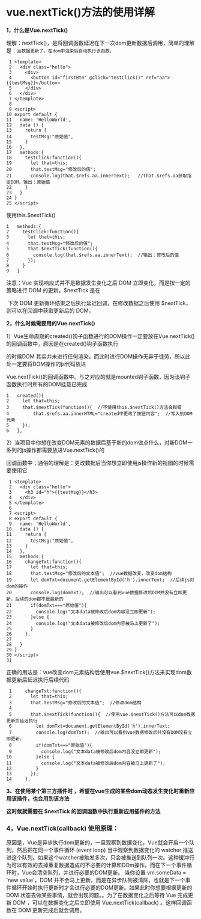 # vue.nextTick()方法的使用详解

**1，什么是Vue.nextTick()**

理解：nextTick()，是将回调函数延迟在下一次dom更新数据后调用，简单的理解是：`当数据更新了，在dom中渲染后自动执行该函数，`

```vue
 1 <template>
 2   <div class="hello">
 3     <div>
 4       <button id="firstBtn" @click="testClick()" ref="aa">{{testMsg}}</button>
 5     </div>
 6   </div>
 7 </template>
 8  
 9 <script>
10 export default {
11   name: 'HelloWorld',
12   data () {
13     return {
14       testMsg:"原始值",
15     }
16   },
17   methods:{
18     testClick:function(){
19       let that=this;
20       that.testMsg="修改后的值";
21       console.log(that.$refs.aa.innerText);   //that.$refs.aa获取指定DOM，输出：原始值
22     }
23   }
24 }
25 </script>
```



使用this.$nextTick()



```vue
1   methods:{
2     testClick:function(){
3       let that=this;
4       that.testMsg="修改后的值";
5       that.$nextTick(function(){
6         console.log(that.$refs.aa.innerText);  //输出：修改后的值
7       });
8     }
9   }
```



注意：Vue 实现响应式并不是数据发生变化之后 DOM 立即变化，而是按一定的策略进行 DOM 的更新。$nextTick 是在

​     下次 DOM 更新循环结束之后执行延迟回调，在修改数据之后使用 $nextTick，则可以在回调中获取更新后的 DOM，

**2，什么时候需要用的Vue.nextTick()**

1）Vue生命周期的created()钩子函数进行的DOM操作一定要放在Vue.nextTick()的回调函数中，原因是在created()钩子函数执行

   的时候DOM 其实并未进行任何渲染，而此时进行DOM操作无异于徒劳，所以此处一定要将DOM操作的js代码放进

   Vue.nextTick()的回调函数中。与之对应的就是mounted钩子函数，因为该钩子函数执行时所有的DOM挂载已完成



```vue
1   created(){
2     let that=this;
3     that.$nextTick(function(){  //不使用this.$nextTick()方法会报错
4         that.$refs.aa.innerHTML="created中更改了按钮内容";  //写入到DOM元素
5     });
6   },
```



2）当项目中你想在改变DOM元素的数据后基于新的dom做点什么，对新DOM一系列的js操作都需要放进Vue.nextTick()的

   回调函数中；通俗的理解是：更改数据后当你想立即使用js操作新的视图的时候需要使用它



```vue
 1 <template>
 2   <div class="hello">
 3     <h3 id="h">{{testMsg}}</h3>
 4   </div>
 5 </template>
 6  
 7 <script>
 8 export default {
 9   name: 'HelloWorld',
10   data () {
11     return {
12       testMsg:"原始值",
13     }
14   },
15   methods:{
16     changeTxt:function(){
17       let that=this;
18       that.testMsg="修改后的文本值";  //vue数据改变，改变dom结构
19       let domTxt=document.getElementById('h').innerText;  //后续js对dom的操作
20       console.log(domTxt);  //输出可以看到vue数据修改后DOM并没有立即更新，后续的dom都不是最新的
21       if(domTxt==="原始值"){
22         console.log("文本data被修改后dom内容没立即更新");
23       }else {
24         console.log("文本data被修改后dom内容被马上更新了");
25       }
26     },
27  
28   }
29 }
30 </script>
31  
```



正确的用法是：vue改变dom元素结构后使用vue.$nextTick()方法来实现dom数据更新后延迟执行后续代码



```vue
 1     changeTxt:function(){
 2       let that=this;
 3       that.testMsg="修改后的文本值";  //修改dom结构
 4        
 5       that.$nextTick(function(){  //使用vue.$nextTick()方法可以dom数据更新后延迟执行
 6         let domTxt=document.getElementById('h').innerText; 
 7         console.log(domTxt);  //输出可以看到vue数据修改后并没有DOM没有立即更新，
 8         if(domTxt==="原始值"){
 9           console.log("文本data被修改后dom内容没立即更新");
10         }else {
11           console.log("文本data被修改后dom内容被马上更新了");
12         }
13       });
14     },
```



**3、在使用某个第三方插件时 ，希望在vue生成的某些dom动态发生变化时重新应用该插件，也会用到该方法**

   **这时候就需要在 $nextTick 的回调函数中执行重新应用插件的方法**

### 4，Vue.nextTick(callback) 使用原理：

原因是，Vue是异步执行dom更新的，一旦观察到数据变化，Vue就会开启一个队列，然后把在同一个事件循环 (event loop) 当中观察到数据变化的 watcher 推送进这个队列。如果这个watcher被触发多次，只会被推送到队列一次。这种缓冲行为可以有效的去掉重复数据造成的不必要的计算和DOm操作。而在下一个事件循环时，Vue会清空队列，并进行必要的DOM更新。
当你设置 vm.someData = 'new value'，DOM 并不会马上更新，而是在异步队列被清除，也就是下一个事件循环开始时执行更新时才会进行必要的DOM更新。如果此时你想要根据更新的 DOM 状态去做某些事情，就会出现问题。。为了在数据变化之后等待 Vue 完成更新 DOM ，可以在数据变化之后立即使用 Vue.nextTick(callback) 。这样回调函数在 DOM 更新完成后就会调用。
